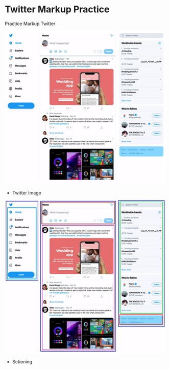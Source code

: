 # Twitter Markup Practice

Practice
Markup Twitter

![twitter](./assets/twitter.PNG)

- Twitter Image

![twitter](./assets/twitter_2.png)

- Sctioning
